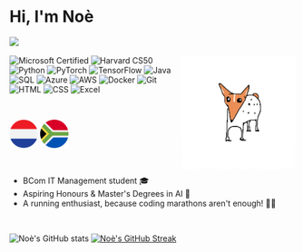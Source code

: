 # Hi, I'm Noè
![](https://komarev.com/ghpvc/?username=noe-vhh&color=e98d54)

<img src="https://github.com/noe-vhh/noe-vhh/blob/main/rolling.gif" alt="gif" style="width:200px; height:200px;" img align="right" img align="top">

<p>
<!-- Microsoft Certified -->
<img src="https://img.shields.io/badge/Microsoft_Certified-0078D4?logo=microsoft&logoColor=white" alt="Microsoft Certified" style="height:25px;">

<!-- Harvard CS50 -->
<img src="https://img.shields.io/badge/Harvard_CS50-AC2D2D?logo=harvard&logoColor=white" alt="Harvard CS50" style="height:25px;">

<!-- Python Badge -->
<img src="https://img.shields.io/badge/Python-3.x-blue?logo=python&logoColor=white" alt="Python" style="height:25px;">

<!-- PyTorch Badge -->
<img src="https://img.shields.io/badge/PyTorch-EE4C2C?logo=pytorch&logoColor=white" alt="PyTorch" style="height:25px;">

<!-- TensorFlow -->
<img src="https://img.shields.io/badge/TensorFlow-FF6F00?logo=tensorflow&logoColor=white" alt="TensorFlow" style="height:25px;">

<!-- Java Badge -->
<img src="https://img.shields.io/badge/Java-ED8B00?logo=java&logoColor=white" alt="Java" style="height:25px;">

<!-- SQL Badge -->
<img src="https://img.shields.io/badge/SQL-4479A1?logo=postgresql&logoColor=white" alt="SQL" style="height:25px;">

<!-- Microsoft Azure Badge -->
<img src="https://img.shields.io/badge/Azure-0078D4?logo=microsoftazure&logoColor=white" alt="Azure" style="height:25px;">

<!-- AWS -->
<img src="https://img.shields.io/badge/AWS-232F3E?logo=amazonaws&logoColor=white" alt="AWS" style="height:25px;">

<!-- Docker -->
<img src="https://img.shields.io/badge/Docker-2496ED?logo=docker&logoColor=white" alt="Docker" style="height:25px;">

<!-- Git -->
<img src="https://img.shields.io/badge/Git-F05032?logo=git&logoColor=white" alt="Git" style="height:25px;">

<!-- HTML Badge -->
<img src="https://img.shields.io/badge/HTML5-E34F26?logo=html5&logoColor=white" alt="HTML" style="height:25px;">

<!-- CSS Badge -->
<img src="https://img.shields.io/badge/CSS3-1572B6?logo=css3&logoColor=white" alt="CSS" style="height:25px;">

<!-- Excel Badge -->
<img src="https://img.shields.io/badge/Excel-217346?logo=microsoftexcel&logoColor=white" alt="Excel" style="height:25px;">
</p>

</br>

<img src="https://github.com/noe-vhh/noe-vhh/blob/main/netherlands.png" alt="NLD" width="50px"> <img src="https://github.com/noe-vhh/noe-vhh/blob/main/south-africa.png" alt="RSA" width="50px">

</br>

* BCom IT Management student 🎓
* Aspiring Honours & Master's Degrees in AI 🚀
* A running enthusiast, because coding marathons aren't enough! 🏃‍♀️

</br>

![Noè's GitHub stats](https://github-readme-stats.vercel.app/api?username=noe-vhh&show_icons=true&theme=apprentice) [![Noè's GitHub Streak](https://github-readme-streak-stats.herokuapp.com?user=noe-vhh&theme=apprentice&border_radius=60&mode=weekly)](https://git.io/streak-stats)
